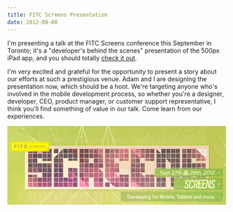 ```yaml
---
title: FITC Screens Presentation
date: 2012-08-08
---
```


I'm presenting a talk at the FITC Screens conference this September in Toronto; it's a "developer's behind the scenes" presentation of the 500px iPad app, and you should totally [check it out](http://www.fitc.ca/events/presentations/presentation.cfm?event=134&presentation_id=2044).

I'm very excited and grateful for the opportunity to present a story about our efforts at such a prestigious venue. Adam and I are designing the presentation now, which should be a hoot. We're targeting anyone who's involved in the mobile development process, so whether you're a designer, developer, CEO, product manager, or customer support representative, I think you'll find something of value in our talk. Come learn from our experiences.

![](DD0F3B498B6C4C4A936A3AEF45DFF61B.jpg)
